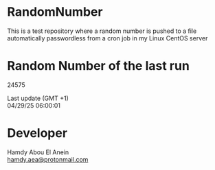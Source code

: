 # RandomNumber    
This is a test repository where a random number is pushed to a file automatically passwordless from a cron job in my Linux CentOS server    
# Random Number of the last run   
24575
      
Last update (GMT +1)    
04/29/25 06:00:01
# Developer    
Hamdy Abou El Anein   
hamdy.aea@protonmail.com
